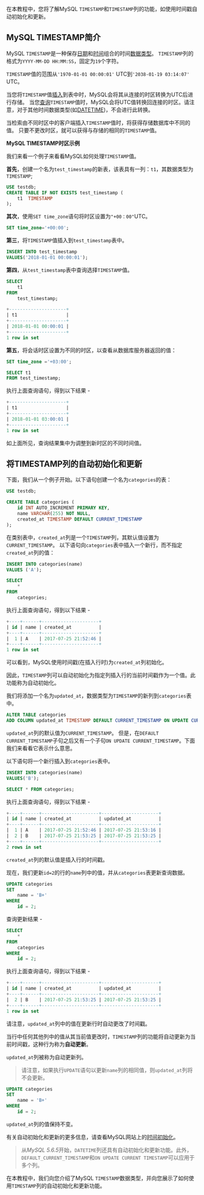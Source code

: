 在本教程中，您将了解MySQL `TIMESTAMP`和`TIMESTAMP`列的功能，如使用时间戳自动初始化和更新。

## MySQL TIMESTAMP简介

MySQL `TIMESTAMP`是一种保存[日期](http://www.yiibai.com/mysql/date.html)和[时间](http://www.yiibai.com/mysql/time.html)组合的时间[数据类型](http://www.yiibai.com/mysql/data-types.html)。 `TIMESTAMP`列的格式为`YYYY-MM-DD HH:MM:SS`，固定为`19`个字符。

`TIMESTAMP`值的范围从`'1970-01-01 00:00:01'` UTC到`'2038-01-19 03:14:07'` UTC。

当您将`TIMESTAMP`值[插入](http://www.yiibai.com/mysql/insert-statement.html)到表中时，MySQL会将其从连接的时区转换为UTC后进行存储。 当您[查询](http://www.yiibai.com/mysql/select-statement-query-data.html)`TIMESTAMP`值时，MySQL会将UTC值转换回连接的时区。请注意，对于其他时间数据类型(如[DATETIME](http://www.yiibai.com/mysql/datetime.html))，不会进行此转换。

当检索由不同时区中的客户端插入`TIMESTAMP`值时，将获得存储数据库中不同的值。 只要不更改时区，就可以获得与存储的相同的`TIMESTAMP`值。

**MySQL TIMESTAMP时区示例**

我们来看一个例子来看看MySQL如何处理`TIMESTAMP`值。

**首先**，创建一个名为`test_timestamp`的新表，该表具有一列：`t1`，其数据类型为`TIMESTAMP`;

```sql
USE testdb;
CREATE TABLE IF NOT EXISTS test_timestamp (
    t1  TIMESTAMP
);
```

**其次**，使用`SET time_zone`语句将时区设置为`"+00：00"`UTC。

```sql
SET time_zone='+00:00';
```

**第三**，将`TIMESTAMP`值插入到`test_timestamp`表中。

```sql
INSERT INTO test_timestamp 
VALUES('2018-01-01 00:00:01');
```

**第四**，从`test_timestamp`表中查询选择`TIMESTAMP`值。

```sql
SELECT 
    t1
FROM
    test_timestamp;

+---------------------+
| t1                  |
+---------------------+
| 2018-01-01 00:00:01 |
+---------------------+
1 row in set
```

**第五**，将会话时区设置为不同的时区，以查看从数据库服务器返回的值：

```sql
SET time_zone ='+03:00';

SELECT t1
FROM test_timestamp;
```

执行上面查询语句，得到以下结果 -

```sql
+---------------------+
| t1                  |
+---------------------+
| 2018-01-01 03:00:01 |
+---------------------+
1 row in set
```

如上面所见，查询结果集中为调整到新时区的不同时间值。

## 将TIMESTAMP列的自动初始化和更新

下面，我们从一个例子开始。以下语句创建一个名为`categories`的表：

```sql
USE testdb;

CREATE TABLE categories (
    id INT AUTO_INCREMENT PRIMARY KEY,
    name VARCHAR(255) NOT NULL,
    created_at TIMESTAMP DEFAULT CURRENT_TIMESTAMP
);
```

在类别表中，`created_at`列是一个`TIMESTAMP`列，其默认值设置为`CURRENT_TIMESTAMP`。
以下语句向`categories`表中插入一个新行，而不指定`created_at`列的值：

```sql
INSERT INTO categories(name) 
VALUES ('A');

SELECT 
    *
FROM
    categories;
```

执行上面查询语句，得到以下结果 -

```sql
+----+------+---------------------+
| id | name | created_at          |
+----+------+---------------------+
|  1 | A    | 2017-07-25 21:52:46 |
+----+------+---------------------+
1 row in set
```

可以看到，MySQL使用时间戳(在插入行时)为`created_at`列初始化。

因此，`TIMESTAMP`列可以自动初始化为指定列插入行的当前时间戳作为一个值。此功能称为自动初始化。

我们将添加一个名为`updated_at`，数据类型为`TIMESTAMP`的新列到`categories`表中。

```sql
ALTER TABLE categories
ADD COLUMN updated_at TIMESTAMP DEFAULT CURRENT_TIMESTAMP ON UPDATE CURRENT_TIMESTAMP;
```

`updated_at`列的默认值为`CURRENT_TIMESTAMP`。 但是，在`DEFAULT CURRENT_TIMESTAMP`子句之后又有一个子句`ON UPDATE CURRENT_TIMESTAMP`。下面我们来看看它表示什么意思。

以下语句将一个新行插入到`categories`表中。

```sql
INSERT INTO categories(name)
VALUES('B');

SELECT * FROM categories;
```

执行上面查询语句，得到以下结果 -

```sql
+----+------+---------------------+---------------------+
| id | name | created_at          | updated_at          |
+----+------+---------------------+---------------------+
|  1 | A    | 2017-07-25 21:52:46 | 2017-07-25 21:53:16 |
|  2 | B    | 2017-07-25 21:53:25 | 2017-07-25 21:53:25 |
+----+------+---------------------+---------------------+
2 rows in set
```

`created_at`列的默认值是插入行的时间戳。

现在，我们更新`id=2`的行的`name`列中的值，并从`categories`表更新查询数据。

```sql
UPDATE categories 
SET 
    name = 'B+'
WHERE
    id = 2;
```

查询更新结果 -

```sql
SELECT 
    *
FROM
    categories
WHERE
    id = 2;
```

执行上面查询语句，得到以下结果 -

```sql
+----+------+---------------------+---------------------+
| id | name | created_at          | updated_at          |
+----+------+---------------------+---------------------+
|  2 | B    | 2017-07-25 21:53:25 | 2017-07-25 21:53:25 |
+----+------+---------------------+---------------------+
1 row in set
```

请注意，`updated_at`列中的值在更新行时自动更改了时间戳。

当行中任何其他列中的值从其当前值更改时，`TIMESTAMP`列的功能将自动更新为当前时间戳，这种行为称为**自动更新**。

`updated_at`列被称为自动更新列。

> 请注意，如果执行`UPDATE`语句以更新`name`列的相同值，则`updated_at`列将不会更新。

```sql
UPDATE categories 
SET 
    name = 'B+'
WHERE
    id = 2;
```

`updated_at`列的值保持不变。

有关自动初始化和更新的更多信息，请查看MySQL网站上的[时间初始化](http://dev.mysql.com/doc/refman/5.7/en/timestamp-initialization.html)。

> 从*MySQL 5.6.5*开始，`DATETIME`列还具有自动初始化和更新功能。此外，`DEFAULT_CURRENT_TIMESTAMP`和`ON UPDATE CURRENT TIMESTAMP`可以应用于多个列。

在本教程中，我们向您介绍了MySQL `TIMESTAMP`数据类型，并向您展示了如何使用`TIMESTAMP`列的自动初始化和更新功能。